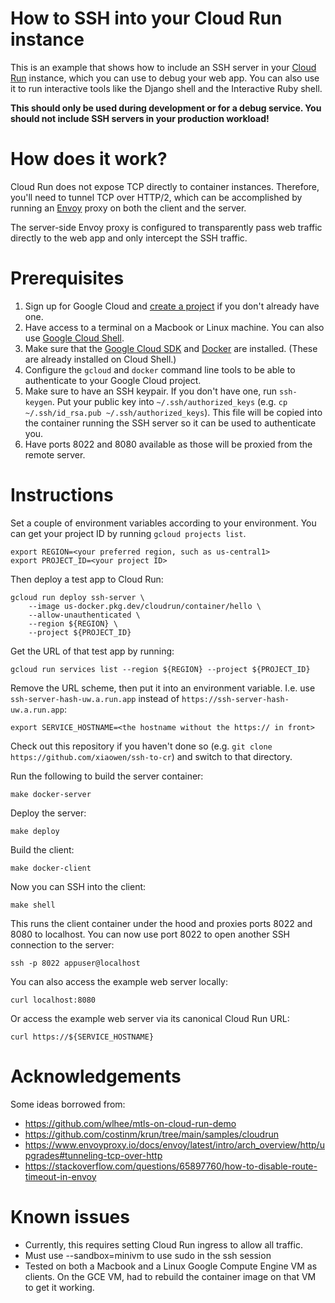 # How to SSH into your Cloud Run instance
This is an example that shows how to include an SSH server in your [Cloud Run](https://cloud.google.com/run) instance, which you can use to debug your web app.  You can also use it to run interactive tools like the Django shell and the Interactive Ruby shell.

**This should only be used during development or for a debug service.  You should not include SSH servers in your production workload!**

# How does it work?
Cloud Run does not expose TCP directly to container instances.  Therefore, you'll need to tunnel TCP over HTTP/2, which can be accomplished by running an [Envoy](https://www.envoyproxy.io/) proxy on both the client and the server.

The server-side Envoy proxy is configured to transparently pass web traffic directly to the web app and only intercept the SSH traffic.

# Prerequisites
1. Sign up for Google Cloud and [create a project](https://cloud.google.com/resource-manager/docs/creating-managing-projects) if you don't already have one.
2. Have access to a terminal on a Macbook or Linux machine.  You can also use [Google Cloud Shell](https://cloud.google.com/shell).
3. Make sure that the [Google Cloud SDK](https://cloud.google.com/sdk) and [Docker](https://docs.docker.com/get-docker/) are installed.  (These are already installed on Cloud Shell.)
4. Configure the `gcloud` and `docker` command line tools to be able to authenticate to your Google Cloud project.
5. Make sure to have an SSH keypair.  If you don't have one, run `ssh-keygen`.  Put your public key into `~/.ssh/authorized_keys` (e.g. `cp ~/.ssh/id_rsa.pub ~/.ssh/authorized_keys`).  This file will be copied into the container running the SSH server so it can be used to authenticate you.
6. Have ports 8022 and 8080 available as those will be proxied from the remote server.

# Instructions
Set a couple of environment variables according to your environment.  You can get your project ID by running `gcloud projects list`.

```
export REGION=<your preferred region, such as us-central1>
export PROJECT_ID=<your project ID>
```

Then deploy a test app to Cloud Run:
```
gcloud run deploy ssh-server \
    --image us-docker.pkg.dev/cloudrun/container/hello \
    --allow-unauthenticated \
    --region ${REGION} \
    --project ${PROJECT_ID}
```

Get the URL of that test app by running:
```
gcloud run services list --region ${REGION} --project ${PROJECT_ID}
```

Remove the URL scheme, then put it into an environment variable.  I.e. use `ssh-server-hash-uw.a.run.app` instead of `https://ssh-server-hash-uw.a.run.app`:

```
export SERVICE_HOSTNAME=<the hostname without the https:// in front>
```

Check out this repository if you haven't done so (e.g. `git clone https://github.com/xiaowen/ssh-to-cr`) and switch to that directory.

Run the following to build the server container:
```
make docker-server
```

Deploy the server:
```
make deploy
```

Build the client:
```
make docker-client
```

Now you can SSH into the client:
```
make shell
```

This runs the client container under the hood and proxies ports 8022 and 8080 to localhost.  You can now use port 8022 to open another SSH connection to the server:
```
ssh -p 8022 appuser@localhost
```

You can also access the example web server locally:
```
curl localhost:8080
```

Or access the example web server via its canonical Cloud Run URL:
```
curl https://${SERVICE_HOSTNAME}
```

# Acknowledgements
Some ideas borrowed from:
* https://github.com/wlhee/mtls-on-cloud-run-demo
* https://github.com/costinm/krun/tree/main/samples/cloudrun
* https://www.envoyproxy.io/docs/envoy/latest/intro/arch_overview/http/upgrades#tunneling-tcp-over-http
* https://stackoverflow.com/questions/65897760/how-to-disable-route-timeout-in-envoy

# Known issues
* Currently, this requires setting Cloud Run ingress to allow all traffic.
* Must use --sandbox=minivm to use sudo in the ssh session
* Tested on both a Macbook and a Linux Google Compute Engine VM as clients.  On the GCE VM, had to rebuild the container image on that VM to get it working.
